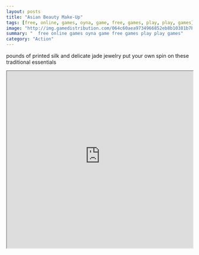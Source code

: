 ```yaml
---
layout: posts
title: "Asian Beauty Make-Up"
tags: [free, online, games, oyna, game, free, games, play, play, games]
image: "http://img.gamedistribution.com/064c60aea9734966852eb8b10381b7b4.jpg"
summary: "  free online games oyna game free games play play games"
category: "Action"
---
```


pounds of printed silk and delicate jade jewelry put your own spin on these traditional essentials

<iframe width="100%" height="480px;" src="http://flash.gamedistribution.com?game=064c60aea9734966852eb8b10381b7b4"></iframe>